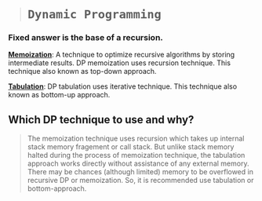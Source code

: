 > # **```Dynamic Programming```**

### Fixed answer is the base of a recursion.

<ins>**Memoization**</ins>: A technique to optimize recursive algorithms by storing intermediate results. DP memoization uses recursion technique. This technique also known as top-down approach.  

<ins>**Tabulation**</ins>: DP tabulation uses iterative technique. This technique also known as bottom-up approach.  

## Which DP technique to use and why? 
> The memoization technique uses recursion which takes up internal stack memory fragement or call stack. But unlike stack memory halted during the process of memoization technique, the tabulation approach works directly without assistance of any external memory. There may be chances (although limited) memory to be overflowed in recursive DP or memoization. So, it is recommended use tabulation or bottom-approach.

